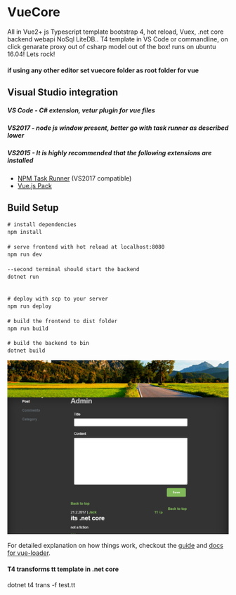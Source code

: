 # VueCore

All in Vue2+ js Typescript template bootstrap 4, hot reload, Vuex, .net core backend  webapi NoSql LiteDB..
T4 template in VS Code or commandline, on click genarate proxy out of csharp model out of the box!
runs on ubuntu 16.04!
 Lets rock!
 
#### if using any other editor set vuecore folder as root folder for vue

## Visual Studio integration
##### VS Code - C# extension, vetur plugin for vue files
##### VS2017 - node js window present, better go with task runner as described lower
##### VS2015 - It is highly recommended that the following extensions are installed
- [NPM Task Runner](https://visualstudiogallery.msdn.microsoft.com/8f2f2cbc-4da5-43ba-9de2-c9d08ade4941) (VS2017 compatible)
- [Vue.js Pack](https://visualstudiogallery.msdn.microsoft.com/30fd019a-7b90-4f75-bb54-b8f49f18fbe1)



## Build Setup

``` cmd
# install dependencies
npm install

# serve frontend with hot reload at localhost:8080
npm run dev

--second terminal should start the backend
dotnet run


# deploy with scp to your server
npm run deploy

# build the frontend to dist folder
npm run build

# build the backend to bin
dotnet build 
```
![screenshot](/vuecore/src/assets/screen1.png)

For detailed explanation on how things work, checkout the [guide](http://vuejs-templates.github.io/webpack/) and [docs for vue-loader](http://vuejs.github.io/vue-loader).

#### T4 transforms tt template in .net core
dotnet t4 trans -f test.tt
